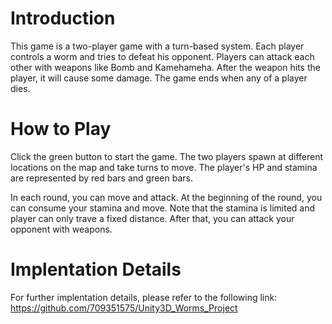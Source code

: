 # Introduction

This game is a two-player game with a turn-based system. Each player controls a worm and tries to defeat his opponent. Players can attack each other with weapons like Bomb and Kamehameha. After the weapon hits the player, it will cause some damage. The game ends when any of a player dies.

# How to Play
Click the green button to start the game. The two players spawn at different locations on the map and take turns to move. The player's HP and stamina are represented by red bars and green bars. 

In each round, you can move and attack. At the beginning of the round, you can consume your stamina and move. Note that the stamina is limited and player can only trave a fixed distance. After that, you can attack your opponent with weapons.

# Implentation Details
For further implentation details, please refer to the following link:
https://github.com/709351575/Unity3D_Worms_Project